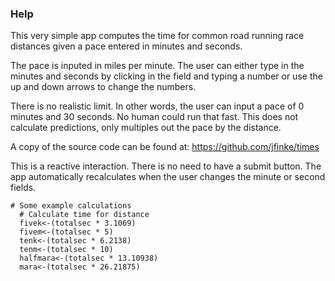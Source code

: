 ### Help
This very simple app computes the time for common road running race distances given a pace entered in minutes and seconds.

The pace is inputed in miles per minute.  The user can either type in the minutes and seconds by clicking in the field and typing a number or use the up and down arrows to change the numbers.

There is no realistic limit.  In other words, the user can input a pace of 0 minutes and 30 seconds.  No human could run that fast.  This does not calculate predictions, only multiples out the pace by the distance.

A copy of the source code can be found at: https://github.com/jfinke/times

This is a reactive interaction.  There is no need to have a submit button.  The app automatically recalculates when the user changes the minute or second fields.
```{r}
# Some example calculations
  # Calculate time for distance
  fivek<-(totalsec * 3.1069)
  fivem<-(totalsec * 5)
  tenk<-(totalsec * 6.2138)
  tenm<-(totalsec * 10)
  halfmara<-(totalsec * 13.10938)
  mara<-(totalsec * 26.21875)

```